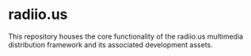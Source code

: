 # radiio.us
This repository houses the core functionality of the radiio.us multimedia distribution framework and its associated development assets.
